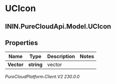 # UCIcon

## ININ.PureCloudApi.Model.UCIcon

## Properties

|Name | Type | Description | Notes|
|------------ | ------------- | ------------- | -------------|
| **Vector** | **string** | vector | |



_PureCloudPlatform.Client.V2 230.0.0_
